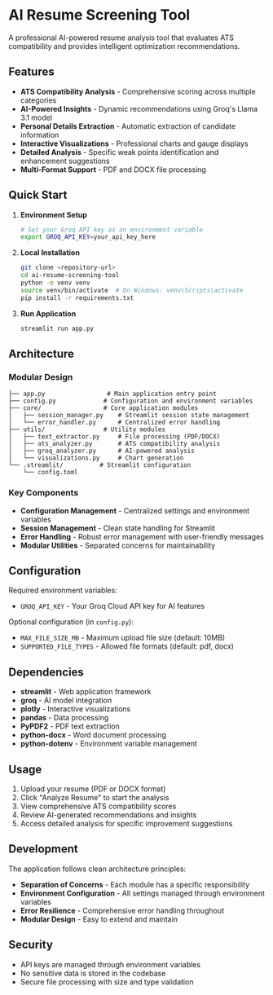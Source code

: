 # AI Resume Screening Tool

A professional AI-powered resume analysis tool that evaluates ATS compatibility and provides intelligent optimization recommendations.

## Features

- **ATS Compatibility Analysis** - Comprehensive scoring across multiple categories
- **AI-Powered Insights** - Dynamic recommendations using Groq's Llama 3.1 model
- **Personal Details Extraction** - Automatic extraction of candidate information
- **Interactive Visualizations** - Professional charts and gauge displays
- **Detailed Analysis** - Specific weak points identification and enhancement suggestions
- **Multi-Format Support** - PDF and DOCX file processing

## Quick Start

1. **Environment Setup**
   ```bash
   # Set your Groq API key as an environment variable
   export GROQ_API_KEY=your_api_key_here
   ```

2. **Local Installation**
   ```bash
   git clone <repository-url>
   cd ai-resume-screening-tool
   python -m venv venv
   source venv/bin/activate  # On Windows: venv\Scripts\activate
   pip install -r requirements.txt
   ```

3. **Run Application**
   ```bash
   streamlit run app.py
   ```

## Architecture

### Modular Design
```
├── app.py                 # Main application entry point
├── config.py             # Configuration and environment variables
├── core/                 # Core application modules
│   ├── session_manager.py    # Streamlit session state management
│   └── error_handler.py      # Centralized error handling
├── utils/                # Utility modules
│   ├── text_extractor.py     # File processing (PDF/DOCX)
│   ├── ats_analyzer.py       # ATS compatibility analysis
│   ├── groq_analyzer.py      # AI-powered analysis
│   └── visualizations.py     # Chart generation
└── .streamlit/          # Streamlit configuration
    └── config.toml
```

### Key Components

- **Configuration Management** - Centralized settings and environment variables
- **Session Management** - Clean state handling for Streamlit
- **Error Handling** - Robust error management with user-friendly messages
- **Modular Utilities** - Separated concerns for maintainability

## Configuration

Required environment variables:
- `GROQ_API_KEY` - Your Groq Cloud API key for AI features

Optional configuration (in `config.py`):
- `MAX_FILE_SIZE_MB` - Maximum upload file size (default: 10MB)
- `SUPPORTED_FILE_TYPES` - Allowed file formats (default: pdf, docx)

## Dependencies

- **streamlit** - Web application framework
- **groq** - AI model integration
- **plotly** - Interactive visualizations
- **pandas** - Data processing
- **PyPDF2** - PDF text extraction
- **python-docx** - Word document processing
- **python-dotenv** - Environment variable management

## Usage

1. Upload your resume (PDF or DOCX format)
2. Click "Analyze Resume" to start the analysis
3. View comprehensive ATS compatibility scores
4. Review AI-generated recommendations and insights
5. Access detailed analysis for specific improvement suggestions

## Development

The application follows clean architecture principles:

- **Separation of Concerns** - Each module has a specific responsibility
- **Environment Configuration** - All settings managed through environment variables
- **Error Resilience** - Comprehensive error handling throughout
- **Modular Design** - Easy to extend and maintain

## Security

- API keys are managed through environment variables
- No sensitive data is stored in the codebase
- Secure file processing with size and type validation